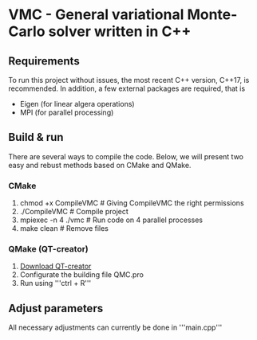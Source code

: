 # VMC - General variational Monte-Carlo solver written in C++

## Requirements
To run this project without issues, the most recent C++ version, C++17, is recommended. In addition, a few external packages are required, that is
- Eigen (for linear algera operations)
- MPI (for parallel processing)

## Build & run
There are several ways to compile the code. Below, we will present two easy and rebust methods based on CMake and QMake. 

### CMake
1. chmod +x CompileVMC      # Giving CompileVMC the right permissions
2. ./CompileVMC             # Compile project
3. mpiexec -n 4 ./vmc       # Run code on 4 parallel processes
4. make clean               # Remove files 

### QMake (QT-creator)
1. [Download QT-creator](https://www.qt.io/download-qt-installer?hsCtaTracking=9f6a2170-a938-42df-a8e2-a9f0b1d6cdce%7C6cb0de4f-9bb5-4778-ab02-bfb62735f3e5)
2. Configurate the building file QMC.pro
3. Run using '''ctrl + R'''


## Adjust parameters
All necessary adjustments can currently be done in '''main.cpp'''
